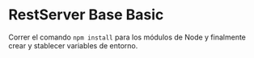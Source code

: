 # RestServer Base Basic

Correr el comando ``` npm install ``` para los módulos de Node y finalmente crear y stablecer variables de entorno.